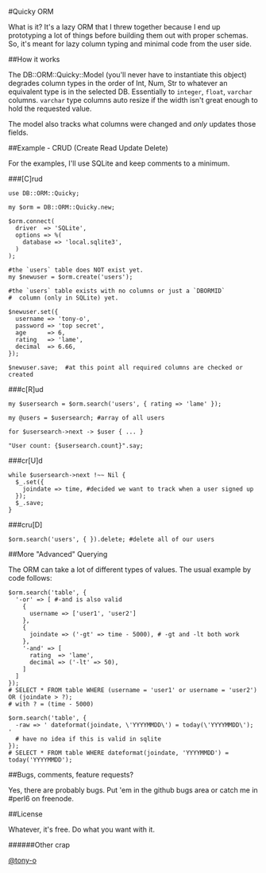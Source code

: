 #Quicky ORM

What is it?  It's a lazy ORM that I threw together because I end up prototyping a lot of things before building them out with proper schemas.  So, it's meant for lazy column typing and minimal code from the user side.

##How it works

The DB::ORM::Quicky::Model (you'll never have to instantiate this object) degrades column types in the order of Int, Num, Str to whatever an equivalent type is in the selected DB.  Essentially to `integer`, `float`, `varchar` columns.  `varchar` type columns auto resize if the width isn't great enough to hold the requested value.

The model also tracks what columns were changed and *only* updates those fields.

##Example - CRUD (Create Read Update Delete)

For the examples, I'll use SQLite and keep comments to a minimum.

###[C]rud

```perl6
use DB::ORM::Quicky;

my $orm = DB::ORM::Quicky.new;

$orm.connect(
  driver  => 'SQLite', 
  options => %( 
    database => 'local.sqlite3',
  )
);

#the `users` table does NOT exist yet.
my $newuser = $orm.create('users'); 

#the `users` table exists with no columns or just a `DBORMID` 
#  column (only in SQLite) yet.

$newuser.set({
  username => 'tony-o',
  password => 'top secret',
  age      => 6,
  rating   => 'lame',
  decimal  => 6.66,
});

$newuser.save;  #at this point all required columns are checked or created
```

###c[R]ud

```perl6
my $usersearch = $orm.search('users', { rating => 'lame' });

my @users = $usersearch; #array of all users

for $usersearch->next -> $user { ... }

"User count: {$usersearch.count}".say;
```

###cr[U]d

```perl6
while $usersearch->next !~~ Nil { 
  $_.set({ 
    joindate => time, #decided we want to track when a user signed up
  });
  $_.save;
}
```

###cru[D]

```perl6
$orm.search('users', { }).delete; #delete all of our users
```

##More "Advanced" Querying

The ORM can take a lot of different types of values.  The usual example by code follows:

```perl6
$orm.search('table', {
  '-or' => [ #-and is also valid
    { 
      username => ['user1', 'user2']
    },
    {
      joindate => ('-gt' => time - 5000), # -gt and -lt both work
    },
    '-and' => [
      rating  => 'lame',
      decimal => ('-lt' => 50),
    ]
  ]
});
# SELECT * FROM table WHERE (username = 'user1' or username = 'user2') OR (joindate > ?);
# with ? = (time - 5000) 

$orm.search('table', {
  -raw => ' dateformat(joindate, \'YYYYMMDD\') = today(\'YYYYMMDD\'); ' 
  # have no idea if this is valid in sqlite
});
# SELECT * FROM table WHERE dateformat(joindate, 'YYYYMMDD') = today('YYYYMMDD'); 
```

##Bugs, comments, feature requests? 

Yes, there are probably bugs.  Put 'em in the github bugs area or catch me in #perl6 on freenode.

##License

Whatever, it's free.  Do what you want with it.

######Other crap

[@tony-o](https://www.gittip.com/tony-o/)
